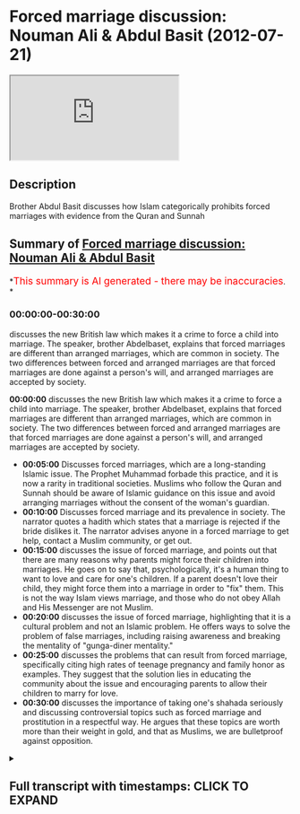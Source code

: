# Forced marriage discussion: Nouman Ali & Abdul Basit (2012-07-21)

<iframe loading='lazy' allow='autoplay' src='https://www.youtube.com/embed/Zkokr9AlUYs'></iframe>

## Description

Brother Abdul Basit discusses how Islam categorically prohibits forced marriages with evidence from the Quran and Sunnah

## Summary of [Forced marriage discussion: Nouman Ali & Abdul Basit](https://www.youtube.com/watch?v=Zkokr9AlUYs)

\*<span style="color:red; font-size:125%">This summary is AI generated - there may be inaccuracies</span>. \*

### <a onclick="modifyYTiframeseektime('0')">00:00:00-00:30:00</a>

discusses the new British law which makes it a crime to force a child into marriage. The speaker, brother Abdelbaset, explains that forced marriages are different than arranged marriages, which are common in society. The two differences between forced and arranged marriages are that forced marriages are done against a person's will, and arranged marriages are accepted by society.

**<a onclick="modifyYTiframeseektime('0')">00:00:00</a>** discusses the new British law which makes it a crime to force a child into marriage. The speaker, brother Abdelbaset, explains that forced marriages are different than arranged marriages, which are common in society. The two differences between forced and arranged marriages are that forced marriages are done against a person's will, and arranged marriages are accepted by society.

*   **<a onclick="modifyYTiframeseektime('300')">00:05:00</a>** Discusses forced marriages, which are a long-standing Islamic issue. The Prophet Muhammad forbade this practice, and it is now a rarity in traditional societies. Muslims who follow the Quran and Sunnah should be aware of Islamic guidance on this issue and avoid arranging marriages without the consent of the woman's guardian.
*   **<a onclick="modifyYTiframeseektime('600')">00:10:00</a>** Discusses forced marriage and its prevalence in society. The narrator quotes a hadith which states that a marriage is rejected if the bride dislikes it. The narrator advises anyone in a forced marriage to get help, contact a Muslim community, or get out.
*   **<a onclick="modifyYTiframeseektime('900')">00:15:00</a>** discusses the issue of forced marriage, and points out that there are many reasons why parents might force their children into marriages. He goes on to say that, psychologically, it's a human thing to want to love and care for one's children. If a parent doesn't love their child, they might force them into a marriage in order to "fix" them. This is not the way Islam views marriage, and those who do not obey Allah and His Messenger are not Muslim.
*   **<a onclick="modifyYTiframeseektime('1200')">00:20:00</a>** discusses the issue of forced marriage, highlighting that it is a cultural problem and not an Islamic problem. He offers ways to solve the problem of false marriages, including raising awareness and breaking the mentality of "gunga-diner mentality."
*   **<a onclick="modifyYTiframeseektime('1500')">00:25:00</a>** discusses the problems that can result from forced marriage, specifically citing high rates of teenage pregnancy and family honor as examples. They suggest that the solution lies in educating the community about the issue and encouraging parents to allow their children to marry for love.
*   **<a onclick="modifyYTiframeseektime('1800')">00:30:00</a>** discusses the importance of taking one's shahada seriously and discussing controversial topics such as forced marriage and prostitution in a respectful way. He argues that these topics are worth more than their weight in gold, and that as Muslims, we are bulletproof against opposition.

<details><summary><h2>Full transcript with timestamps: CLICK TO EXPAND</h2></summary>

<a onclick="modifyYTiframeseektime('0')">0:00:00</a> parents who force their children into\ <a onclick="modifyYTiframeseektime('1')">0:00:01</a> marriage will face jail time under new\ <a onclick="modifyYTiframeseektime('3')">0:00:03</a> British law it is necessary to make this\ <a onclick="modifyYTiframeseektime('5')">0:00:05</a> a crime because it's an absolutely out\ <a onclick="modifyYTiframeseektime('8')">0:00:08</a> for too long in this country we've sort\ <a onclick="modifyYTiframeseektime('9')">0:00:09</a> of thought well it's a cultural practice\ <a onclick="modifyYTiframeseektime('12')">0:00:12</a> and we just have to run with it we don't\ <a onclick="modifyYTiframeseektime('15')">0:00:15</a> all the valarium initiate one regime\ <a onclick="modifyYTiframeseektime('18')">0:00:18</a> bismillah ar-rahman ar-rahim at hamdu\ <a onclick="modifyYTiframeseektime('21')">0:00:21</a> lillahi rabbil alameen jazakallah khair\ <a onclick="modifyYTiframeseektime('24')">0:00:24</a> for joining us on our youtube channel\ <a onclick="modifyYTiframeseektime('26')">0:00:26</a> the islamic resource today we're going\ <a onclick="modifyYTiframeseektime('30')">0:00:30</a> to try to discuss the issue of forced\ <a onclick="modifyYTiframeseektime('33')">0:00:33</a> marriages recently in june 2012 a new\ <a onclick="modifyYTiframeseektime('37')">0:00:37</a> law was passed in the UK which stopped\ <a onclick="modifyYTiframeseektime('40')">0:00:40</a> forced marriages taken place the UK and\ <a onclick="modifyYTiframeseektime('42')">0:00:42</a> if anyone's found doing this to their\ <a onclick="modifyYTiframeseektime('44')">0:00:44</a> children they could face the possibility\ <a onclick="modifyYTiframeseektime('46')">0:00:46</a> of imprisonment when this issue was law\ <a onclick="modifyYTiframeseektime('50')">0:00:50</a> when this law was passed many people try\ <a onclick="modifyYTiframeseektime('52')">0:00:52</a> to make the link between forced\ <a onclick="modifyYTiframeseektime('54')">0:00:54</a> marriages and Islam what we're going to\ <a onclick="modifyYTiframeseektime('57')">0:00:57</a> try to do today to break down the\ <a onclick="modifyYTiframeseektime('59')">0:00:59</a> argument or break down the understanding\ <a onclick="modifyYTiframeseektime('60')">0:01:00</a> of forced marriages and give the Islamic\ <a onclick="modifyYTiframeseektime('63')">0:01:03</a> opinion or the Islamic ruling on what\ <a onclick="modifyYTiframeseektime('66')">0:01:06</a> forced marriages are and are they a part\ <a onclick="modifyYTiframeseektime('68')">0:01:08</a> of Islam Charlotte today we are we're\ <a onclick="modifyYTiframeseektime('72')">0:01:12</a> honored to be joined by brother\ <a onclick="modifyYTiframeseektime('73')">0:01:13</a> abdelbaset abdelbaset Masha Allah has\ <a onclick="modifyYTiframeseektime('76')">0:01:16</a> been a dear friend of mine for many\ <a onclick="modifyYTiframeseektime('78')">0:01:18</a> years and he is travel the world giving\ <a onclick="modifyYTiframeseektime('80')">0:01:20</a> dower doing lectures and learning his\ <a onclick="modifyYTiframeseektime('83')">0:01:23</a> Deen he's been involved in the doubt for\ <a onclick="modifyYTiframeseektime('85')">0:01:25</a> the last 10 15 years Masha Allah and has\ <a onclick="modifyYTiframeseektime('88')">0:01:28</a> a lot to offer in terms of evidence is\ <a onclick="modifyYTiframeseektime('90')">0:01:30</a> proved an understanding of the Dean so I\ <a onclick="modifyYTiframeseektime('93')">0:01:33</a> hummed alert today we will try to break\ <a onclick="modifyYTiframeseektime('95')">0:01:35</a> down these arguments so where do we\ <a onclick="modifyYTiframeseektime('99')">0:01:39</a> start to get an understanding of this\ <a onclick="modifyYTiframeseektime('101')">0:01:41</a> issue of forced marriages work first we\ <a onclick="modifyYTiframeseektime('103')">0:01:43</a> need to do is we need to look at what is\ <a onclick="modifyYTiframeseektime('106')">0:01:46</a> a forced marriage and what is the\ <a onclick="modifyYTiframeseektime('109')">0:01:49</a> difference between rosemary and arranged\ <a onclick="modifyYTiframeseektime('111')">0:01:51</a> marriages arranged marriage is quite\ <a onclick="modifyYTiframeseektime('114')">0:01:54</a> common in the community and amongst\ <a onclick="modifyYTiframeseektime('116')">0:01:56</a> people in general and is quite accepted\ <a onclick="modifyYTiframeseektime('118')">0:01:58</a> amongst people so what are the two\ <a onclick="modifyYTiframeseektime('120')">0:02:00</a> differences so inshallah without me\ <a onclick="modifyYTiframeseektime('124')">0:02:04</a> going on too long I will hand over to\ <a onclick="modifyYTiframeseektime('125')">0:02:05</a> brother abdelbaset who will try to give\ <a onclick="modifyYTiframeseektime('128')">0:02:08</a> you an explanation or visi of these two\ <a onclick="modifyYTiframeseektime('130')">0:02:10</a> terms hamdu lillahi rabbil aalameen\ <a onclick="modifyYTiframeseektime('133')">0:02:13</a> hamden cathedral by eben mubarak fe your\ <a onclick="modifyYTiframeseektime('137')">0:02:17</a> umbilical hemmed at the dock yo Robbie\ <a onclick="modifyYTiframeseektime('140')">0:02:20</a> locker hand in the real doc yo bellaca\ <a onclick="modifyYTiframeseektime('144')">0:02:24</a> hamed bad or a donkey or a Billiken\ <a onclick="modifyYTiframeseektime('147')">0:02:27</a> Hamed evident oh brother you're obese\ <a onclick="modifyYTiframeseektime('149')">0:02:29</a> Oliva seldom under nabina muhammad ali\ <a onclick="modifyYTiframeseektime('152')">0:02:32</a> mohammad wallah as well gee Muhammad\ <a onclick="modifyYTiframeseektime('154')">0:02:34</a> Wyler the riata Mohammad wireless happy\ <a onclick="modifyYTiframeseektime('157')">0:02:37</a> Mohammed were bad idea brother naman\ <a onclick="modifyYTiframeseektime('162')">0:02:42</a> asked a very important question which I\ <a onclick="modifyYTiframeseektime('164')">0:02:44</a> think will address many of the viewers\ <a onclick="modifyYTiframeseektime('166')">0:02:46</a> of this video directly will address\ <a onclick="modifyYTiframeseektime('169')">0:02:49</a> pretty much all of the Muslims or anyone\ <a onclick="modifyYTiframeseektime('172')">0:02:52</a> really with a man Asian African or\ <a onclick="modifyYTiframeseektime('176')">0:02:56</a> oriental background to some extent and I\ <a onclick="modifyYTiframeseektime('179')">0:02:59</a> think would interest many European\ <a onclick="modifyYTiframeseektime('183')">0:03:03</a> non-muslim listeners or viewers the\ <a onclick="modifyYTiframeseektime('186')">0:03:06</a> question is what is the difference if\ <a onclick="modifyYTiframeseektime('192')">0:03:12</a> there is one between forced and arranged\ <a onclick="modifyYTiframeseektime('197')">0:03:17</a> marriage I'd like to begin answering\ <a onclick="modifyYTiframeseektime('201')">0:03:21</a> that question by saying I'm going to be\ <a onclick="modifyYTiframeseektime('204')">0:03:24</a> looking at this specifically from an\ <a onclick="modifyYTiframeseektime('205')">0:03:25</a> Islamic or a shower area perspective\ <a onclick="modifyYTiframeseektime('207')">0:03:27</a> because I mean it's a word that's almost\ <a onclick="modifyYTiframeseektime('209')">0:03:29</a> it's being actively demonized by the\ <a onclick="modifyYTiframeseektime('212')">0:03:32</a> media Oh certainly governmental backed\ <a onclick="modifyYTiframeseektime('217')">0:03:37</a> media in the world the reason being that\ <a onclick="modifyYTiframeseektime('219')">0:03:39</a> people there's a form of intellectual\ <a onclick="modifyYTiframeseektime('221')">0:03:41</a> terrorism going on that people are\ <a onclick="modifyYTiframeseektime('223')">0:03:43</a> attempting to paint Islam or the Sharia\ <a onclick="modifyYTiframeseektime('226')">0:03:46</a> real Islam orthodox islam in an ugly\ <a onclick="modifyYTiframeseektime('229')">0:03:49</a> fashion so that people are distracted\ <a onclick="modifyYTiframeseektime('230')">0:03:50</a> from it because it serves the same\ <a onclick="modifyYTiframeseektime('232')">0:03:52</a> function now that communism did in for\ <a onclick="modifyYTiframeseektime('237')">0:03:57</a> the majority of 20 century it produced\ <a onclick="modifyYTiframeseektime('238')">0:03:58</a> it provides the only ideological\ <a onclick="modifyYTiframeseektime('240')">0:04:00</a> alternative to capitalism as a way of\ <a onclick="modifyYTiframeseektime('242')">0:04:02</a> life and that's what's going on Islam is\ <a onclick="modifyYTiframeseektime('244')">0:04:04</a> not a backward religion Islam and there\ <a onclick="modifyYTiframeseektime('247')">0:04:07</a> has no intentions of bringing us back to\ <a onclick="modifyYTiframeseektime('248')">0:04:08</a> the seventh century Islam did not begin\ <a onclick="modifyYTiframeseektime('250')">0:04:10</a> with our Prophet Muhammad may the peace\ <a onclick="modifyYTiframeseektime('252')">0:04:12</a> and blessings of Allah be upon him Islam\ <a onclick="modifyYTiframeseektime('254')">0:04:14</a> began with the creation of the pen which\ <a onclick="modifyYTiframeseektime('256')">0:04:16</a> occurred before the universe was created\ <a onclick="modifyYTiframeseektime('259')">0:04:19</a> Islam is the religion of nature nature\ <a onclick="modifyYTiframeseektime('262')">0:04:22</a> is Islam in Islam is nature I'd like to\ <a onclick="modifyYTiframeseektime('265')">0:04:25</a> make that first point and\ <a onclick="modifyYTiframeseektime('267')">0:04:27</a> that perspective gone to answer the\ <a onclick="modifyYTiframeseektime('268')">0:04:28</a> question the concept of forced marriages\ <a onclick="modifyYTiframeseektime('271')">0:04:31</a> have has actually been addressed new one\ <a onclick="modifyYTiframeseektime('273')">0:04:33</a> could say implicitly in the Quran but\ <a onclick="modifyYTiframeseektime('275')">0:04:35</a> explicitly by the Prophet Mohammed in\ <a onclick="modifyYTiframeseektime('277')">0:04:37</a> the two most authentic books of in Sunni\ <a onclick="modifyYTiframeseektime('281')">0:04:41</a> tradition Imam both imam bukhari and\ <a onclick="modifyYTiframeseektime('284')">0:04:44</a> muslim narrate a collection of a hadith\ <a onclick="modifyYTiframeseektime('287')">0:04:47</a> on the subject which i believe we're\ <a onclick="modifyYTiframeseektime('288')">0:04:48</a> going to go into more detail later on\ <a onclick="modifyYTiframeseektime('290')">0:04:50</a> but just as a summary of the topic the\ <a onclick="modifyYTiframeseektime('292')">0:04:52</a> hadith in muslim mentions that there was\ <a onclick="modifyYTiframeseektime('295')">0:04:55</a> a woman from the ants are the\ <a onclick="modifyYTiframeseektime('296')">0:04:56</a> inhabitants of the medina of Medina who\ <a onclick="modifyYTiframeseektime('299')">0:04:59</a> was forced and the word uses jabber\ <a onclick="modifyYTiframeseektime('302')">0:05:02</a> right so the the Arabic word for forced\ <a onclick="modifyYTiframeseektime('304')">0:05:04</a> marriages snicker Jay berry it's so\ <a onclick="modifyYTiframeseektime('307')">0:05:07</a> there is a term and the time was\ <a onclick="modifyYTiframeseektime('308')">0:05:08</a> discussed by the Muslim jurists the\ <a onclick="modifyYTiframeseektime('310')">0:05:10</a> Muslim scholars of Islam thousands of\ <a onclick="modifyYTiframeseektime('312')">0:05:12</a> years ago I mean over a thousand years\ <a onclick="modifyYTiframeseektime('314')">0:05:14</a> ago the issue has been dealt with it's\ <a onclick="modifyYTiframeseektime('315')">0:05:15</a> not a new issue that we need to suddenly\ <a onclick="modifyYTiframeseektime('317')">0:05:17</a> into an HD had or were County ruling on\ <a onclick="modifyYTiframeseektime('319')">0:05:19</a> Islam has spoken on this issue Allah and\ <a onclick="modifyYTiframeseektime('321')">0:05:21</a> His Messenger in particular have spoken\ <a onclick="modifyYTiframeseektime('322')">0:05:22</a> clearly on this issue so the issue in\ <a onclick="modifyYTiframeseektime('326')">0:05:26</a> the hadith was such that this man from\ <a onclick="modifyYTiframeseektime('328')">0:05:28</a> the unsel may allah be pleased with him\ <a onclick="modifyYTiframeseektime('330')">0:05:30</a> forced his matter well married his\ <a onclick="modifyYTiframeseektime('332')">0:05:32</a> daughter who was a virgin to a man and\ <a onclick="modifyYTiframeseektime('336')">0:05:36</a> she disliked this man she was not happy\ <a onclick="modifyYTiframeseektime('340')">0:05:40</a> with the situation so she went to\ <a onclick="modifyYTiframeseektime('342')">0:05:42</a> complain to our beloved prophet\ <a onclick="modifyYTiframeseektime('343')">0:05:43</a> sallallahu alayhi wasallam and he when\ <a onclick="modifyYTiframeseektime('345')">0:05:45</a> he heard of this he nullified the\ <a onclick="modifyYTiframeseektime('347')">0:05:47</a> marriage contract he said this is not a\ <a onclick="modifyYTiframeseektime('348')">0:05:48</a> marriage so that is in a nutshell the\ <a onclick="modifyYTiframeseektime('352')">0:05:52</a> definition of a forced marriage I mean\ <a onclick="modifyYTiframeseektime('354')">0:05:54</a> the definition nikka contract if one\ <a onclick="modifyYTiframeseektime('356')">0:05:56</a> studies the Sharia one of the Sharia\ <a onclick="modifyYTiframeseektime('357')">0:05:57</a> definitions legal definitions of a\ <a onclick="modifyYTiframeseektime('359')">0:05:59</a> marriage firstly I mean we have we\ <a onclick="modifyYTiframeseektime('361')">0:06:01</a> haven't even defined what I'm a marriage\ <a onclick="modifyYTiframeseektime('362')">0:06:02</a> is defined as a contract which makes the\ <a onclick="modifyYTiframeseektime('364')">0:06:04</a> two private parts of two people\ <a onclick="modifyYTiframeseektime('366')">0:06:06</a> permissible for each other because\ <a onclick="modifyYTiframeseektime('367')">0:06:07</a> generally that is not the rule but\ <a onclick="modifyYTiframeseektime('369')">0:06:09</a> obviously marriage changes that in Islam\ <a onclick="modifyYTiframeseektime('371')">0:06:11</a> so the question is a forced marriage is\ <a onclick="modifyYTiframeseektime('373')">0:06:13</a> where you force one of the parties be it\ <a onclick="modifyYTiframeseektime('375')">0:06:15</a> female by I've heard now it's happening\ <a onclick="modifyYTiframeseektime('377')">0:06:17</a> even two men that people go for a family\ <a onclick="modifyYTiframeseektime('379')">0:06:19</a> holiday to see the family in Pakistan\ <a onclick="modifyYTiframeseektime('381')">0:06:21</a> Bangladesh Arabia wherever and they end\ <a onclick="modifyYTiframeseektime('383')">0:06:23</a> up being kind of forced into marrying\ <a onclick="modifyYTiframeseektime('386')">0:06:26</a> you knows someone they don't want to\ <a onclick="modifyYTiframeseektime('388')">0:06:28</a> marry so whether you're a male or a\ <a onclick="modifyYTiframeseektime('391')">0:06:31</a> female what we learn from this teaching\ <a onclick="modifyYTiframeseektime('393')">0:06:33</a> of the Prophet peace be upon him is it\ <a onclick="modifyYTiframeseektime('394')">0:06:34</a> is forbidden it is haram in islam to\ <a onclick="modifyYTiframeseektime('399')">0:06:39</a> force your children\ <a onclick="modifyYTiframeseektime('400')">0:06:40</a> Mary those whom they don't want to so\ <a onclick="modifyYTiframeseektime('404')">0:06:44</a> that needs to be clear for all the\ <a onclick="modifyYTiframeseektime('405')">0:06:45</a> Muslim parents that may be listening or\ <a onclick="modifyYTiframeseektime('408')">0:06:48</a> hair of this address you must know that\ <a onclick="modifyYTiframeseektime('411')">0:06:51</a> our prophet muhammed sallalahu sudden\ <a onclick="modifyYTiframeseektime('412')">0:06:52</a> forbid this practice clearly it happened\ <a onclick="modifyYTiframeseektime('414')">0:06:54</a> amongst the Sahaba and he stamped it out\ <a onclick="modifyYTiframeseektime('416')">0:06:56</a> so the fact that it's happening now 14\ <a onclick="modifyYTiframeseektime('419')">0:06:59</a> in the 15th century of the hitter of the\ <a onclick="modifyYTiframeseektime('420')">0:07:00</a> prophets awesome should make us ashamed\ <a onclick="modifyYTiframeseektime('422')">0:07:02</a> if we claim to be from the followers and\ <a onclick="modifyYTiframeseektime('424')">0:07:04</a> the lovers of the prophets of the lion\ <a onclick="modifyYTiframeseektime('425')">0:07:05</a> sunland we should not dare to go against\ <a onclick="modifyYTiframeseektime('428')">0:07:08</a> his orders and we should remember what I\ <a onclick="modifyYTiframeseektime('429')">0:07:09</a> prophets and lance and I'm said to us\ <a onclick="modifyYTiframeseektime('431')">0:07:11</a> when he said and I believe the hadith is\ <a onclick="modifyYTiframeseektime('432')">0:07:12</a> a Muslim we said all on my own man would\ <a onclick="modifyYTiframeseektime('434')">0:07:14</a> enter paradise in limine yet but except\ <a onclick="modifyYTiframeseektime('436')">0:07:16</a> the one who refuses so the companions\ <a onclick="modifyYTiframeseektime('438')">0:07:18</a> were perplexed by this strange turn of\ <a onclick="modifyYTiframeseektime('440')">0:07:20</a> phrase and they said on who would who\ <a onclick="modifyYTiframeseektime('441')">0:07:21</a> would refuse from the ohm ohm o\ <a onclick="modifyYTiframeseektime('443')">0:07:23</a> messenger of allah peace and blessings\ <a onclick="modifyYTiframeseektime('445')">0:07:25</a> be upon him he said whoever obeys me\ <a onclick="modifyYTiframeseektime('447')">0:07:27</a> shall enter paradise and whoever\ <a onclick="modifyYTiframeseektime('449')">0:07:29</a> dissipated disobeys me he is the one who\ <a onclick="modifyYTiframeseektime('450')">0:07:30</a> has refused to enter paradise so I don't\ <a onclick="modifyYTiframeseektime('453')">0:07:33</a> know of a Muslim on this earth in fact I\ <a onclick="modifyYTiframeseektime('455')">0:07:35</a> don't know of a human being on this\ <a onclick="modifyYTiframeseektime('456')">0:07:36</a> earth who wouldn't want to be in\ <a onclick="modifyYTiframeseektime('457')">0:07:37</a> paradise so the roadmap to paradise is\ <a onclick="modifyYTiframeseektime('460')">0:07:40</a> marked down and we cannot expect we\ <a onclick="modifyYTiframeseektime('462')">0:07:42</a> cannot expect the harvest of paradise if\ <a onclick="modifyYTiframeseektime('465')">0:07:45</a> we sow the seeds of hellfire in this\ <a onclick="modifyYTiframeseektime('467')">0:07:47</a> life and disobeying the message of allah\ <a onclick="modifyYTiframeseektime('469')">0:07:49</a> and doing Haram is is selling those\ <a onclick="modifyYTiframeseektime('471')">0:07:51</a> seeds as to the question of arrangement\ <a onclick="modifyYTiframeseektime('473')">0:07:53</a> arrangement is an is a natural\ <a onclick="modifyYTiframeseektime('475')">0:07:55</a> phenomenon which exists even to this day\ <a onclick="modifyYTiframeseektime('477')">0:07:57</a> amongst the up amongst the upper echelon\ <a onclick="modifyYTiframeseektime('479')">0:07:59</a> of society of the united kingdom\ <a onclick="modifyYTiframeseektime('482')">0:08:02</a> certainly amongst the english\ <a onclick="modifyYTiframeseektime('483')">0:08:03</a> aristocracy and upper classes it's quite\ <a onclick="modifyYTiframeseektime('486')">0:08:06</a> common for a family of all to do family\ <a onclick="modifyYTiframeseektime('487')">0:08:07</a> or a family of noble blood to introduce\ <a onclick="modifyYTiframeseektime('492')">0:08:12</a> their son or their daughter to a another\ <a onclick="modifyYTiframeseektime('495')">0:08:15</a> member of that class it's done the\ <a onclick="modifyYTiframeseektime('497')">0:08:17</a> rounds the royal families of Europe to\ <a onclick="modifyYTiframeseektime('498')">0:08:18</a> this day it's done in Africa it's done\ <a onclick="modifyYTiframeseektime('500')">0:08:20</a> in Asia in India and not just in the\ <a onclick="modifyYTiframeseektime('502')">0:08:22</a> subcontinent it's done in China it's\ <a onclick="modifyYTiframeseektime('504')">0:08:24</a> done in Japan it's done all over the\ <a onclick="modifyYTiframeseektime('506')">0:08:26</a> world the fact that arranged marriage is\ <a onclick="modifyYTiframeseektime('508')">0:08:28</a> a strange cultural concept or viewed as\ <a onclick="modifyYTiframeseektime('511')">0:08:31</a> such in the UK for me or America or any\ <a onclick="modifyYTiframeseektime('515')">0:08:35</a> other part of the world indeed if to me\ <a onclick="modifyYTiframeseektime('517')">0:08:37</a> is a symptom of the breakdown of society\ <a onclick="modifyYTiframeseektime('519')">0:08:39</a> because generally in traditional society\ <a onclick="modifyYTiframeseektime('521')">0:08:41</a> this goes beyond Islam in a healthy\ <a onclick="modifyYTiframeseektime('524')">0:08:44</a> functioning society children are\ <a onclick="modifyYTiframeseektime('526')">0:08:46</a> nurtured and advised by their parents\ <a onclick="modifyYTiframeseektime('529')">0:08:49</a> and for the fact that a child wouldn't\ <a onclick="modifyYTiframeseektime('532')">0:08:52</a> even consider discussing\ <a onclick="modifyYTiframeseektime('533')">0:08:53</a> issue with their parents is socially\ <a onclick="modifyYTiframeseektime('537')">0:08:57</a> abnormal in fact it's abnormal to have\ <a onclick="modifyYTiframeseektime('539')">0:08:59</a> no arrangement that doesn't mean islam\ <a onclick="modifyYTiframeseektime('541')">0:09:01</a> forbids look Islam Islam is not anti\ <a onclick="modifyYTiframeseektime('545')">0:09:05</a> love you you can't help who you fall in\ <a onclick="modifyYTiframeseektime('547')">0:09:07</a> love with but the question is Islam has\ <a onclick="modifyYTiframeseektime('550')">0:09:10</a> guidance and mercy in the legislation of\ <a onclick="modifyYTiframeseektime('553')">0:09:13</a> the Sharia for all situations so there\ <a onclick="modifyYTiframeseektime('556')">0:09:16</a> is an Islamic method which is\ <a onclick="modifyYTiframeseektime('557')">0:09:17</a> arrangement arrangement is fine that\ <a onclick="modifyYTiframeseektime('559')">0:09:19</a> there's nothing wrong with that in fact\ <a onclick="modifyYTiframeseektime('560')">0:09:20</a> it is according to some scholars a\ <a onclick="modifyYTiframeseektime('563')">0:09:23</a> conditional obligation fact for the\ <a onclick="modifyYTiframeseektime('565')">0:09:25</a> majority of schools in Sunni thought for\ <a onclick="modifyYTiframeseektime('567')">0:09:27</a> the woman to gain the permission or to\ <a onclick="modifyYTiframeseektime('569')">0:09:29</a> be guided by hawalli her got legal\ <a onclick="modifyYTiframeseektime('571')">0:09:31</a> guardian that is the father if he is\ <a onclick="modifyYTiframeseektime('572')">0:09:32</a> present or the elder brothers if they\ <a onclick="modifyYTiframeseektime('574')">0:09:34</a> are present if not that becomes the\ <a onclick="modifyYTiframeseektime('575')">0:09:35</a> state this will fondly or for Islamic\ <a onclick="modifyYTiframeseektime('577')">0:09:37</a> Authority I hope that is unless your\ <a onclick="modifyYTiframeseektime('579')">0:09:39</a> brother I think that yeah that's touched\ <a onclick="modifyYTiframeseektime('581')">0:09:41</a> upon Saint quite important that from\ <a onclick="modifyYTiframeseektime('583')">0:09:43</a> what you've said from the hadith the\ <a onclick="modifyYTiframeseektime('585')">0:09:45</a> hadith seem to be very clear that the\ <a onclick="modifyYTiframeseektime('587')">0:09:47</a> prophets are some of forbade this action\ <a onclick="modifyYTiframeseektime('589')">0:09:49</a> or forced marriage so my question really\ <a onclick="modifyYTiframeseektime('593')">0:09:53</a> is if as Muslims we are somebody or\ <a onclick="modifyYTiframeseektime('597')">0:09:57</a> should be people who follow the Quran\ <a onclick="modifyYTiframeseektime('599')">0:09:59</a> and follow the Sunnah then how is it so\ <a onclick="modifyYTiframeseektime('602')">0:10:02</a> predominant in society today that we see\ <a onclick="modifyYTiframeseektime('605')">0:10:05</a> people going against this and people you\ <a onclick="modifyYTiframeseektime('608')">0:10:08</a> know for signature did it happens this\ <a onclick="modifyYTiframeseektime('611')">0:10:11</a> face it this problem does happen in\ <a onclick="modifyYTiframeseektime('613')">0:10:13</a> society and it isn't a is not a problem\ <a onclick="modifyYTiframeseektime('616')">0:10:16</a> within the Muslim site it is there but\ <a onclick="modifyYTiframeseektime('619')">0:10:19</a> why is the question that needs to be\ <a onclick="modifyYTiframeseektime('621')">0:10:21</a> really raised and asked why are people\ <a onclick="modifyYTiframeseektime('624')">0:10:24</a> doing this if our prophet sal our solemn\ <a onclick="modifyYTiframeseektime('626')">0:10:26</a> said to look this is a forbidden act why\ <a onclick="modifyYTiframeseektime('630')">0:10:30</a> are people going against here his\ <a onclick="modifyYTiframeseektime('632')">0:10:32</a> teachings you know I said this is the\ <a onclick="modifyYTiframeseektime('634')">0:10:34</a> next part we were only in see is this a\ <a onclick="modifyYTiframeseektime('636')">0:10:36</a> cultural problem in our own mud that we\ <a onclick="modifyYTiframeseektime('638')">0:10:38</a> find is this a problem earn you know\ <a onclick="modifyYTiframeseektime('641')">0:10:41</a> through people not knowing what is the\ <a onclick="modifyYTiframeseektime('644')">0:10:44</a> problem why has it come about and truth\ <a onclick="modifyYTiframeseektime('647')">0:10:47</a> if it is a cultural what should our\ <a onclick="modifyYTiframeseektime('648')">0:10:48</a> response batavus how can we stand up\ <a onclick="modifyYTiframeseektime('651')">0:10:51</a> against this issue and show people\ <a onclick="modifyYTiframeseektime('653')">0:10:53</a> because the bigger problem is not just\ <a onclick="modifyYTiframeseektime('655')">0:10:55</a> intelius externally this is being used\ <a onclick="modifyYTiframeseektime('658')">0:10:58</a> as something to attack Islam and people\ <a onclick="modifyYTiframeseektime('661')">0:11:01</a> are using this aspect of Muslims having\ <a onclick="modifyYTiframeseektime('664')">0:11:04</a> forced marriages to attack the deen of\ <a onclick="modifyYTiframeseektime('665')">0:11:05</a> allah so\ <a onclick="modifyYTiframeseektime('667')">0:11:07</a> we move forward is how do we break this\ <a onclick="modifyYTiframeseektime('669')">0:11:09</a> down now into our society ya na dakla\ <a onclick="modifyYTiframeseektime('674')">0:11:14</a> Ferb that's an excellent question and in\ <a onclick="modifyYTiframeseektime('676')">0:11:16</a> fact it addresses probably one of the\ <a onclick="modifyYTiframeseektime('679')">0:11:19</a> deepest poisons that's present in the\ <a onclick="modifyYTiframeseektime('681')">0:11:21</a> Omaha masala liars and I'm today just\ <a onclick="modifyYTiframeseektime('684')">0:11:24</a> before I touch on that topic I want to\ <a onclick="modifyYTiframeseektime('686')">0:11:26</a> quote the hadith the barb in sahih\ <a onclick="modifyYTiframeseektime('689')">0:11:29</a> al-bukhari for those who are interested\ <a onclick="modifyYTiframeseektime('691')">0:11:31</a> is in Arabic either as our genetical\ <a onclick="modifyYTiframeseektime('696')">0:11:36</a> were here carry her fur nikka nikka\ <a onclick="modifyYTiframeseektime('699')">0:11:39</a> Hubble module una caja murdered an if\ <a onclick="modifyYTiframeseektime('702')">0:11:42</a> someone the literal the topic that imam\ <a onclick="modifyYTiframeseektime('706')">0:11:46</a> bukhari the title the imam bukhari puts\ <a onclick="modifyYTiframeseektime('708')">0:11:48</a> to this chapter is the section regarding\ <a onclick="modifyYTiframeseektime('711')">0:11:51</a> the wedding of a child while they are in\ <a onclick="modifyYTiframeseektime('716')">0:11:56</a> a state of disliking it means that this\ <a onclick="modifyYTiframeseektime('719')">0:11:59</a>  \_\_  this marriage is rejected and the\ <a onclick="modifyYTiframeseektime('722')">0:12:02</a> hadith is number 4845 inside jamias hey\ <a onclick="modifyYTiframeseektime('726')">0:12:06</a> avi mamun bhai or him a lot how death\ <a onclick="modifyYTiframeseektime('729')">0:12:09</a> knights marion on a hadith new malik and\ <a onclick="modifyYTiframeseektime('731')">0:12:11</a> abdulrahman bin Al Hassan mineral cause\ <a onclick="modifyYTiframeseektime('734')">0:12:14</a> him and I be he and Abdul Rahman or\ <a onclick="modifyYTiframeseektime('737')">0:12:17</a> majima abney you'd been jeriah and he's\ <a onclick="modifyYTiframeseektime('742')">0:12:22</a> an bent physical freedom I'm sorry yeah\ <a onclick="modifyYTiframeseektime('746')">0:12:26</a> and about her jawahar were here Thebe\ <a onclick="modifyYTiframeseektime('751')">0:12:31</a> kakera had garlic feta to Rasulullah\ <a onclick="modifyYTiframeseektime('754')">0:12:34</a> he's online salam for Donna kaha right\ <a onclick="modifyYTiframeseektime('757')">0:12:37</a> and it mentions that this hadith is\ <a onclick="modifyYTiframeseektime('759')">0:12:39</a> strength this hadith is sound The\ <a onclick="modifyYTiframeseektime('761')">0:12:41</a> Messenger of Allah snows did this it\ <a onclick="modifyYTiframeseektime('764')">0:12:44</a> mentions that the food chain is from it\ <a onclick="modifyYTiframeseektime('767')">0:12:47</a> smile he said he heard from amber rahman\ <a onclick="modifyYTiframeseektime('769')">0:12:49</a> with awesome who heard from his father\ <a onclick="modifyYTiframeseektime('771')">0:12:51</a> from abdul rahman and it was gathered up\ <a onclick="modifyYTiframeseektime('773')">0:12:53</a> also by his son who mentioned that a\ <a onclick="modifyYTiframeseektime('775')">0:12:55</a> woman came from the the Assad Ian\ <a onclick="modifyYTiframeseektime('779')">0:12:59</a> happens in Medina and her and mentioned\ <a onclick="modifyYTiframeseektime('781')">0:13:01</a> that her father had wed her and she\ <a onclick="modifyYTiframeseektime('785')">0:13:05</a> while she was a he but she was a virgin\ <a onclick="modifyYTiframeseektime('787')">0:13:07</a> she had not been married before and she\ <a onclick="modifyYTiframeseektime('789')">0:13:09</a> disliked this man she's not happy with\ <a onclick="modifyYTiframeseektime('790')">0:13:10</a> this marriage so when she came so she\ <a onclick="modifyYTiframeseektime('793')">0:13:13</a> came to the prophets now sell him when\ <a onclick="modifyYTiframeseektime('794')">0:13:14</a> he heard of this he said this  \_\_  is\ <a onclick="modifyYTiframeseektime('796')">0:13:16</a> not valid so simple straight the fact of\ <a onclick="modifyYTiframeseektime('799')">0:13:19</a> the matter is if you are forcing your\ <a onclick="modifyYTiframeseektime('801')">0:13:21</a> children\ <a onclick="modifyYTiframeseektime('801')">0:13:21</a> into a  \_\_  they can walk away from\ <a onclick="modifyYTiframeseektime('804')">0:13:24</a> that any time so for anyone who's in a\ <a onclick="modifyYTiframeseektime('805')">0:13:25</a> situation of force margin and feeling\ <a onclick="modifyYTiframeseektime('807')">0:13:27</a> that all but you know I'm married is\ <a onclick="modifyYTiframeseektime('810')">0:13:30</a> that you're not married is family you\ <a onclick="modifyYTiframeseektime('811')">0:13:31</a> can leave my advice to you is to go to\ <a onclick="modifyYTiframeseektime('814')">0:13:34</a> any if the if you live in a Muslim\ <a onclick="modifyYTiframeseektime('817')">0:13:37</a> community go to the Muslim community go\ <a onclick="modifyYTiframeseektime('819')">0:13:39</a> to the imam of the masjid go to any good\ <a onclick="modifyYTiframeseektime('821')">0:13:41</a> practicing brothers and sisters that you\ <a onclick="modifyYTiframeseektime('823')">0:13:43</a> know and ask them to help you if you\ <a onclick="modifyYTiframeseektime('826')">0:13:46</a> can't do that then I would suggest you\ <a onclick="modifyYTiframeseektime('828')">0:13:48</a> get some professional help if you don't\ <a onclick="modifyYTiframeseektime('831')">0:13:51</a> need to be in that situation there is a\ <a onclick="modifyYTiframeseektime('832')">0:13:52</a> way out and the biggest way out for\ <a onclick="modifyYTiframeseektime('834')">0:13:54</a> anyone who's in that situation is make\ <a onclick="modifyYTiframeseektime('835')">0:13:55</a> go out o Allah that he gives you a\ <a onclick="modifyYTiframeseektime('837')">0:13:57</a> suburb or a way out and protects you\ <a onclick="modifyYTiframeseektime('839')">0:13:59</a> because the biggest psychological\ <a onclick="modifyYTiframeseektime('840')">0:14:00</a> problem that people are placed in in\ <a onclick="modifyYTiframeseektime('842')">0:14:02</a> this situation is they worry about their\ <a onclick="modifyYTiframeseektime('843')">0:14:03</a> families you've got to realize if it if\ <a onclick="modifyYTiframeseektime('846')">0:14:06</a> you don't truly dislike it if it's like\ <a onclick="modifyYTiframeseektime('849')">0:14:09</a> I could marry someone better but this is\ <a onclick="modifyYTiframeseektime('850')">0:14:10</a> okay then that's a decision you have to\ <a onclick="modifyYTiframeseektime('852')">0:14:12</a> make you an adult right and that's your\ <a onclick="modifyYTiframeseektime('855')">0:14:15</a> decision as an adult but if you really\ <a onclick="modifyYTiframeseektime('856')">0:14:16</a> are in a torture situation the prophets\ <a onclick="modifyYTiframeseektime('860')">0:14:20</a> nasim told this summer that you should\ <a onclick="modifyYTiframeseektime('863')">0:14:23</a> not oppress others neither should you\ <a onclick="modifyYTiframeseektime('865')">0:14:25</a> allow yourself to be oppressed both our\ <a onclick="modifyYTiframeseektime('866')">0:14:26</a> sins so if you are in a press situation\ <a onclick="modifyYTiframeseektime('868')">0:14:28</a> it is upon you as a Muslim to establish\ <a onclick="modifyYTiframeseektime('871')">0:14:31</a> your own dignity and get out of that\ <a onclick="modifyYTiframeseektime('873')">0:14:33</a> situation that's my advice for anyone\ <a onclick="modifyYTiframeseektime('874')">0:14:34</a> who has or shall we hope Allah not but\ <a onclick="modifyYTiframeseektime('877')">0:14:37</a> is in that situation if someone's listen\ <a onclick="modifyYTiframeseektime('879')">0:14:39</a> to this and is in a state where they're\ <a onclick="modifyYTiframeseektime('880')">0:14:40</a> in a forced marriage yet there are ways\ <a onclick="modifyYTiframeseektime('881')">0:14:41</a> to get out you can contact us you can\ <a onclick="modifyYTiframeseektime('883')">0:14:43</a> convict get some help each other and may\ <a onclick="modifyYTiframeseektime('885')">0:14:45</a> allah help you from your difficulty as\ <a onclick="modifyYTiframeseektime('888')">0:14:48</a> to the regard of regarding the issue of\ <a onclick="modifyYTiframeseektime('890')">0:14:50</a> why are forced marriage is occurring I\ <a onclick="modifyYTiframeseektime('892')">0:14:52</a> mean I I thought about this and the\ <a onclick="modifyYTiframeseektime('894')">0:14:54</a> conclusion that I suppose when studying\ <a onclick="modifyYTiframeseektime('898')">0:14:58</a> from the Quran and the Sunnah and\ <a onclick="modifyYTiframeseektime('900')">0:15:00</a> speaking and learning from the people of\ <a onclick="modifyYTiframeseektime('903')">0:15:03</a> knowledge and the people of the Dean\ <a onclick="modifyYTiframeseektime('904')">0:15:04</a> Aldean the conclusion that I've come to\ <a onclick="modifyYTiframeseektime('907')">0:15:07</a> you and I'm sure that but the gnomon\ <a onclick="modifyYTiframeseektime('909')">0:15:09</a> will agree with me is because people\ <a onclick="modifyYTiframeseektime('910')">0:15:10</a> have I mean it's summed up this matter\ <a onclick="modifyYTiframeseektime('912')">0:15:12</a> to be honest when I was doing research\ <a onclick="modifyYTiframeseektime('914')">0:15:14</a> on how to answer this question I I\ <a onclick="modifyYTiframeseektime('916')">0:15:16</a> realized that there's not just one or\ <a onclick="modifyYTiframeseektime('918')">0:15:18</a> two or three or four eyes this whole\ <a onclick="modifyYTiframeseektime('919')">0:15:19</a> sections of the Quran on this books have\ <a onclick="modifyYTiframeseektime('922')">0:15:22</a> been written on the topic up to as to\ <a onclick="modifyYTiframeseektime('924')">0:15:24</a> why and the reason why is because it\ <a onclick="modifyYTiframeseektime('928')">0:15:28</a> summed up in certain hazard where our\ <a onclick="modifyYTiframeseektime('929')">0:15:29</a> loss of Hanover Tyana says total hatchet\ <a onclick="modifyYTiframeseektime('934')">0:15:34</a> but there are also\ <a onclick="modifyYTiframeseektime('935')">0:15:35</a> ashita no regime well at econo Calladine\ <a onclick="modifyYTiframeseektime('939')">0:15:39</a> anasso lava and sir home and foster home\ <a onclick="modifyYTiframeseektime('941')">0:15:41</a> hola oka home on fancy phone and do not\ <a onclick="modifyYTiframeseektime('944')">0:15:44</a> be amongst those people or like those\ <a onclick="modifyYTiframeseektime('946')">0:15:46</a> people who forgot Allah and Allah made\ <a onclick="modifyYTiframeseektime('948')">0:15:48</a> them forget them their own cells they\ <a onclick="modifyYTiframeseektime('950')">0:15:50</a> are the faster porn they are the open\ <a onclick="modifyYTiframeseektime('952')">0:15:52</a> new rebellious sinners now if we look at\ <a onclick="modifyYTiframeseektime('954')">0:15:54</a> the disease of the envelope the OMA if\ <a onclick="modifyYTiframeseektime('956')">0:15:56</a> we study our history look I mean o\ <a onclick="modifyYTiframeseektime('959')">0:15:59</a> Muhammad think about this you are the\ <a onclick="modifyYTiframeseektime('961')">0:16:01</a> most honored noble and successful\ <a onclick="modifyYTiframeseektime('963')">0:16:03</a> civilization in human history we Islam\ <a onclick="modifyYTiframeseektime('966')">0:16:06</a> did not begin 40 or 50 years ago Islam\ <a onclick="modifyYTiframeseektime('970')">0:16:10</a> did not even begin 1500 years ago Islam\ <a onclick="modifyYTiframeseektime('973')">0:16:13</a> Islam is submission to the creation is\ <a onclick="modifyYTiframeseektime('975')">0:16:15</a> the submission of the creation to their\ <a onclick="modifyYTiframeseektime('977')">0:16:17</a> Creator who is none other than Allah now\ <a onclick="modifyYTiframeseektime('979')">0:16:19</a> the Ummah of Muhammad is history is it's\ <a onclick="modifyYTiframeseektime('982')">0:16:22</a> 15 centuries long for the majority of\ <a onclick="modifyYTiframeseektime('984')">0:16:24</a> that history we were the most powerful\ <a onclick="modifyYTiframeseektime('985')">0:16:25</a> civilization on earth even when\ <a onclick="modifyYTiframeseektime('989')">0:16:29</a> historians look at our civilization they\ <a onclick="modifyYTiframeseektime('991')">0:16:31</a> call it a miracle they say nowhere else\ <a onclick="modifyYTiframeseektime('993')">0:16:33</a> in history has people gone from zero in\ <a onclick="modifyYTiframeseektime('996')">0:16:36</a> the Arabian Peninsula they had no\ <a onclick="modifyYTiframeseektime('997')">0:16:37</a> civilization there really I mean look\ <a onclick="modifyYTiframeseektime('998')">0:16:38</a> the errands before Islam I'm an hour\ <a onclick="modifyYTiframeseektime('1000')">0:16:40</a> back and said it's um I'm not being rude\ <a onclick="modifyYTiframeseektime('1001')">0:16:41</a> if anyone objects to this it's a fact we\ <a onclick="modifyYTiframeseektime('1004')">0:16:44</a> were known for as the people was a very\ <a onclick="modifyYTiframeseektime('1007')">0:16:47</a> eloquent language some cracking poetry\ <a onclick="modifyYTiframeseektime('1009')">0:16:49</a> and having a good scrap in the desert\ <a onclick="modifyYTiframeseektime('1012')">0:16:52</a> every now then we had no some\ <a onclick="modifyYTiframeseektime('1013')">0:16:53</a> civilizational contribution to humanity\ <a onclick="modifyYTiframeseektime('1015')">0:16:55</a> no scientists no real armies to so speak\ <a onclick="modifyYTiframeseektime('1019')">0:16:59</a> off you know we just used to like to\ <a onclick="modifyYTiframeseektime('1021')">0:17:01</a> fire my stop time we were generous\ <a onclick="modifyYTiframeseektime('1022')">0:17:02</a> that's pretty much what you can say\ <a onclick="modifyYTiframeseektime('1023')">0:17:03</a> about the Arabs within a generation of\ <a onclick="modifyYTiframeseektime('1025')">0:17:05</a> the profits than I sell em coming you\ <a onclick="modifyYTiframeseektime('1027')">0:17:07</a> have empires which stood for thousands\ <a onclick="modifyYTiframeseektime('1031')">0:17:11</a> of years the sassanid empire in Persia\ <a onclick="modifyYTiframeseektime('1033')">0:17:13</a> the Byzantium my falling in the time of\ <a onclick="modifyYTiframeseektime('1036')">0:17:16</a> the Sahaba so something happened there\ <a onclick="modifyYTiframeseektime('1038')">0:17:18</a> and as Muslims our belief is that the\ <a onclick="modifyYTiframeseektime('1040')">0:17:20</a> prophets on the live Sanlam was blessed\ <a onclick="modifyYTiframeseektime('1042')">0:17:22</a> we were blessed with the prophets nice\ <a onclick="modifyYTiframeseektime('1044')">0:17:24</a> emblem and he received the revelation of\ <a onclick="modifyYTiframeseektime('1046')">0:17:26</a> the Quran and the Sunnah and it was\ <a onclick="modifyYTiframeseektime('1047')">0:17:27</a> spread on the earth and it changed the\ <a onclick="modifyYTiframeseektime('1049')">0:17:29</a> world so getting to the topic the way we\ <a onclick="modifyYTiframeseektime('1053')">0:17:33</a> see Islam is not the way the Sahaba see\ <a onclick="modifyYTiframeseektime('1055')">0:17:35</a> Islam as a number I'm not saying that\ <a onclick="modifyYTiframeseektime('1057')">0:17:37</a> there's people in the OMA who don't see\ <a onclick="modifyYTiframeseektime('1058')">0:17:38</a> it like that from the LA there are many\ <a onclick="modifyYTiframeseektime('1060')">0:17:40</a> but the majority of the AMA does not\ <a onclick="modifyYTiframeseektime('1062')">0:17:42</a> refer to align his messenger for its\ <a onclick="modifyYTiframeseektime('1064')">0:17:44</a> daily judgments so when we think about\ <a onclick="modifyYTiframeseektime('1066')">0:17:46</a> them we want to get up in Mary's but\ <a onclick="modifyYTiframeseektime('1068')">0:17:48</a> it's the first thing we look\ <a onclick="modifyYTiframeseektime('1069')">0:17:49</a> the Quran is the first thing we look at\ <a onclick="modifyYTiframeseektime('1071')">0:17:51</a> the Sun nur is the first person we go to\ <a onclick="modifyYTiframeseektime('1073')">0:17:53</a> an island from the ornament of Islam\ <a onclick="modifyYTiframeseektime('1075')">0:17:55</a> when we want to get the new car than we\ <a onclick="modifyYTiframeseektime('1077')">0:17:57</a> do we just go to our mom with the local\ <a onclick="modifyYTiframeseektime('1078')">0:17:58</a> mustard or anyone who's going to try to\ <a onclick="modifyYTiframeseektime('1079')">0:17:59</a> ridiculous amount of money for providing\ <a onclick="modifyYTiframeseektime('1081')">0:18:01</a> a simple service or do we go to a\ <a onclick="modifyYTiframeseektime('1084')">0:18:04</a> scholar who understands the subject I\ <a onclick="modifyYTiframeseektime('1085')">0:18:05</a> mean our whole scale is wrong a laughs\ <a onclick="modifyYTiframeseektime('1087')">0:18:07</a> of Hanna what Allah says yeah you had\ <a onclick="modifyYTiframeseektime('1090')">0:18:10</a> latina a minus at the Allah at the other\ <a onclick="modifyYTiframeseektime('1092')">0:18:12</a> surah all in mm income for internas\ <a onclick="modifyYTiframeseektime('1094')">0:18:14</a> actively shape for a dual allahi water\ <a onclick="modifyYTiframeseektime('1096')">0:18:16</a> soon in kuntum top- Nabila hirayama\ <a onclick="modifyYTiframeseektime('1099')">0:18:19</a> laughing they're like oh hey Rula San\ <a onclick="modifyYTiframeseektime('1101')">0:18:21</a> attack wheeler a lot of Anatole\ <a onclick="modifyYTiframeseektime('1102')">0:18:22</a> addresses the believers every Muslim who\ <a onclick="modifyYTiframeseektime('1104')">0:18:24</a> listen to this subject listen up because\ <a onclick="modifyYTiframeseektime('1106')">0:18:26</a> Allah is addressing you o you who\ <a onclick="modifyYTiframeseektime('1107')">0:18:27</a> believe so if you believe in Islam if\ <a onclick="modifyYTiframeseektime('1110')">0:18:30</a> you believe in the Quran Allah is\ <a onclick="modifyYTiframeseektime('1111')">0:18:31</a> addressing you specifically obey Allah\ <a onclick="modifyYTiframeseektime('1114')">0:18:34</a> Allah well I till were soon and obey the\ <a onclick="modifyYTiframeseektime('1117')">0:18:37</a> messengers of Allah Almighty know what\ <a onclick="modifyYTiframeseektime('1119')">0:18:39</a> they're all in I'm remain calm and obey\ <a onclick="modifyYTiframeseektime('1121')">0:18:41</a> that people have authority amongst you\ <a onclick="modifyYTiframeseektime('1122')">0:18:42</a> and the defeat of this ayah from some of\ <a onclick="modifyYTiframeseektime('1125')">0:18:45</a> this Harbor and Allah knows best I\ <a onclick="modifyYTiframeseektime('1126')">0:18:46</a> believe his even I'm bass he said a ona\ <a onclick="modifyYTiframeseektime('1129')">0:18:49</a> ma I'm at one tomorrow the only number\ <a onclick="modifyYTiframeseektime('1133')">0:18:53</a> the people of authority or the other\ <a onclick="modifyYTiframeseektime('1135')">0:18:55</a> scholars and the political leaders of\ <a onclick="modifyYTiframeseektime('1136')">0:18:56</a> the Muslims and by that I do not mean\ <a onclick="modifyYTiframeseektime('1137')">0:18:57</a> the political leaders are in charge the\ <a onclick="modifyYTiframeseektime('1140')">0:19:00</a> crooks are in charge in the Muslim world\ <a onclick="modifyYTiframeseektime('1141')">0:19:01</a> they are not the political leaders of\ <a onclick="modifyYTiframeseektime('1142')">0:19:02</a> the Muslims the leaders of the Umara of\ <a onclick="modifyYTiframeseektime('1144')">0:19:04</a> Islam the people who implement the\ <a onclick="modifyYTiframeseektime('1146')">0:19:06</a> Sharia these are the people we are\ <a onclick="modifyYTiframeseektime('1147')">0:19:07</a> ordered to obey by Allah and then Allah\ <a onclick="modifyYTiframeseektime('1150')">0:19:10</a> says in  \_\_  my internets acting for\ <a onclick="modifyYTiframeseektime('1152')">0:19:12</a> sure and if you have any manner of\ <a onclick="modifyYTiframeseektime('1153')">0:19:13</a> difference you have anything that you\ <a onclick="modifyYTiframeseektime('1154')">0:19:14</a> differ on return it back to Allah and\ <a onclick="modifyYTiframeseektime('1156')">0:19:16</a> His Messenger now our last speak to us\ <a onclick="modifyYTiframeseektime('1158')">0:19:18</a> directly by the Quran and he speaks to\ <a onclick="modifyYTiframeseektime('1160')">0:19:20</a> us indirectly by the prophets in London\ <a onclick="modifyYTiframeseektime('1162')">0:19:22</a> because his Sunnah as the Quran says\ <a onclick="modifyYTiframeseektime('1163')">0:19:23</a> were my antique wine in hawa in Halawa\ <a onclick="modifyYTiframeseektime('1166')">0:19:26</a> you knew ha he does not speak from his\ <a onclick="modifyYTiframeseektime('1168')">0:19:28</a> desires it is only a revelation revealed\ <a onclick="modifyYTiframeseektime('1170')">0:19:30</a> so the sooner is a source of revelation\ <a onclick="modifyYTiframeseektime('1172')">0:19:32</a> in the Quran right from the Quran\ <a onclick="modifyYTiframeseektime('1173')">0:19:33</a> directly and anyone who rejects the\ <a onclick="modifyYTiframeseektime('1175')">0:19:35</a> sauna or they AHA d as a source of\ <a onclick="modifyYTiframeseektime('1178')">0:19:38</a> Revelation is not a Muslim it's as\ <a onclick="modifyYTiframeseektime('1180')">0:19:40</a> simple as that now getting to the topic\ <a onclick="modifyYTiframeseektime('1182')">0:19:42</a> so i asked you by Allah what any Muslim\ <a onclick="modifyYTiframeseektime('1186')">0:19:46</a> parent have this problem of forcing them\ <a onclick="modifyYTiframeseektime('1189')">0:19:49</a> let's have a look psychologically why\ <a onclick="modifyYTiframeseektime('1190')">0:19:50</a> did the parents for some they don't look\ <a onclick="modifyYTiframeseektime('1191')">0:19:51</a> I don't know of many Muslim parents of\ <a onclick="modifyYTiframeseektime('1194')">0:19:54</a> any Muslim parents actually for my\ <a onclick="modifyYTiframeseektime('1195')">0:19:55</a> person experienced who hate their\ <a onclick="modifyYTiframeseektime('1196')">0:19:56</a> children it's a human thing animals love\ <a onclick="modifyYTiframeseektime('1198')">0:19:58</a> their children right it's a human thing\ <a onclick="modifyYTiframeseektime('1200')">0:20:00</a> to it's a natural animal\ <a onclick="modifyYTiframeseektime('1202')">0:20:02</a> instinct to love your children so\ <a onclick="modifyYTiframeseektime('1204')">0:20:04</a> they're obviously trying to do what they\ <a onclick="modifyYTiframeseektime('1206')">0:20:06</a> think is best for their children but it\ <a onclick="modifyYTiframeseektime('1207')">0:20:07</a> is not the right thing for your children\ <a onclick="modifyYTiframeseektime('1210')">0:20:10</a> for some I mean think about it people\ <a onclick="modifyYTiframeseektime('1211')">0:20:11</a> why do you want to torture your children\ <a onclick="modifyYTiframeseektime('1213')">0:20:13</a> who would be happy with putting their\ <a onclick="modifyYTiframeseektime('1215')">0:20:15</a> children through pain no one it causes\ <a onclick="modifyYTiframeseektime('1217')">0:20:17</a> us pain when we see our children in pain\ <a onclick="modifyYTiframeseektime('1218')">0:20:18</a> right so why would you do it you would\ <a onclick="modifyYTiframeseektime('1220')">0:20:20</a> do it because your culture dictates that\ <a onclick="modifyYTiframeseektime('1223')">0:20:23</a> this is the right thing to do right its\ <a onclick="modifyYTiframeseektime('1225')">0:20:25</a> culture this is the issue now I can\ <a onclick="modifyYTiframeseektime('1227')">0:20:27</a> speak from my point of view I'm a dual\ <a onclick="modifyYTiframeseektime('1229')">0:20:29</a> citizen I'm a British citizen and I'm a\ <a onclick="modifyYTiframeseektime('1231')">0:20:31</a> Pakistani citizen I'm married to a\ <a onclick="modifyYTiframeseektime('1232')">0:20:32</a> Pakistani citizen rubrics and as well\ <a onclick="modifyYTiframeseektime('1234')">0:20:34</a> but the question is look the reason why\ <a onclick="modifyYTiframeseektime('1236')">0:20:36</a> its force and it wasn't a forced\ <a onclick="modifyYTiframeseektime('1237')">0:20:37</a> marriage al hamdulillah ok now the\ <a onclick="modifyYTiframeseektime('1241')">0:20:41</a> reason why they do it is they will be\ <a onclick="modifyYTiframeseektime('1242')">0:20:42</a> psychologically pressured by societal\ <a onclick="modifyYTiframeseektime('1245')">0:20:45</a> pressures which i think is a lot very\ <a onclick="modifyYTiframeseektime('1246')">0:20:46</a> difficult for europeans to understand\ <a onclick="modifyYTiframeseektime('1247')">0:20:47</a> the the weight of these pressures in\ <a onclick="modifyYTiframeseektime('1249')">0:20:49</a> Pakistani society I've been lived there\ <a onclick="modifyYTiframeseektime('1250')">0:20:50</a> i know i can fathom it I think you need\ <a onclick="modifyYTiframeseektime('1252')">0:20:52</a> a PhD to understand this stuff properly\ <a onclick="modifyYTiframeseektime('1254')">0:20:54</a> and even then it's a subject in its own\ <a onclick="modifyYTiframeseektime('1255')">0:20:55</a> right but they get if they feel\ <a onclick="modifyYTiframeseektime('1259')">0:20:59</a> pressured by the family and then there's\ <a onclick="modifyYTiframeseektime('1261')">0:21:01</a> this concert Provenza which is an\ <a onclick="modifyYTiframeseektime('1262')">0:21:02</a> Islamic concept but it's misconstrued\ <a onclick="modifyYTiframeseektime('1263')">0:21:03</a> that they will feel that they will be\ <a onclick="modifyYTiframeseektime('1265')">0:21:05</a> denigrated in society if they do not\ <a onclick="modifyYTiframeseektime('1266')">0:21:06</a> marry back to Pakistanis in Pakistan or\ <a onclick="modifyYTiframeseektime('1269')">0:21:09</a> amongst their family and such like this\ <a onclick="modifyYTiframeseektime('1270')">0:21:10</a> I mean if you study this the other thing\ <a onclick="modifyYTiframeseektime('1272')">0:21:12</a> for those people out there who are young\ <a onclick="modifyYTiframeseektime('1273')">0:21:13</a> people from the Asian subcontinent or\ <a onclick="modifyYTiframeseektime('1276')">0:21:16</a> following or the Indian subcontinent\ <a onclick="modifyYTiframeseektime('1278')">0:21:18</a> were following falling into this houston\ <a onclick="modifyYTiframeseektime('1280')">0:21:20</a> i think the marriage is amongst the\ <a onclick="modifyYTiframeseektime('1281')">0:21:21</a> Sahaba there were over 10,000 there were\ <a onclick="modifyYTiframeseektime('1283')">0:21:23</a> no less than six or eight between first\ <a onclick="modifyYTiframeseektime('1285')">0:21:25</a> cousins it was a socially abnormal thing\ <a onclick="modifyYTiframeseektime('1287')">0:21:27</a> amongst early muslims the other thing is\ <a onclick="modifyYTiframeseektime('1289')">0:21:29</a> if you go to Pakistan us your own\ <a onclick="modifyYTiframeseektime('1290')">0:21:30</a> cousins or ask your own family how many\ <a onclick="modifyYTiframeseektime('1292')">0:21:32</a> of them are married to their first\ <a onclick="modifyYTiframeseektime('1293')">0:21:33</a> cousins the rate of people marrying\ <a onclick="modifyYTiframeseektime('1295')">0:21:35</a> first cousins in Pakistan in particular\ <a onclick="modifyYTiframeseektime('1297')">0:21:37</a> in the 90s there wasn't it's less than\ <a onclick="modifyYTiframeseektime('1299')">0:21:39</a> eight percent it's socially abnormal\ <a onclick="modifyYTiframeseektime('1301')">0:21:41</a> most people do not marry their first\ <a onclick="modifyYTiframeseektime('1302')">0:21:42</a> cousins if you go to Pakistani\ <a onclick="modifyYTiframeseektime('1304')">0:21:44</a> immigrants within the United Kingdom the\ <a onclick="modifyYTiframeseektime('1307')">0:21:47</a> rate shoots up to over twenty five or\ <a onclick="modifyYTiframeseektime('1308')">0:21:48</a> thirty percent why is this\ <a onclick="modifyYTiframeseektime('1310')">0:21:50</a> psychologically what's happening is the\ <a onclick="modifyYTiframeseektime('1312')">0:21:52</a> parents feel bad that they've traveled\ <a onclick="modifyYTiframeseektime('1314')">0:21:54</a> the other to travel the world and are\ <a onclick="modifyYTiframeseektime('1315')">0:21:55</a> living their comfortable lives in\ <a onclick="modifyYTiframeseektime('1316')">0:21:56</a> England while this her family is in\ <a onclick="modifyYTiframeseektime('1318')">0:21:58</a> messed up all pakistan and they feel\ <a onclick="modifyYTiframeseektime('1320')">0:22:00</a> that if their children do not have some\ <a onclick="modifyYTiframeseektime('1322')">0:22:02</a> link back into the family the family\ <a onclick="modifyYTiframeseektime('1324')">0:22:04</a> will basically be separate from the\ <a onclick="modifyYTiframeseektime('1325')">0:22:05</a> family so it's a psychological guilt\ <a onclick="modifyYTiframeseektime('1328')">0:22:08</a> trip from the parents that are really\ <a onclick="modifyYTiframeseektime('1329')">0:22:09</a> inflict upon the children and that does\ <a onclick="modifyYTiframeseektime('1331')">0:22:11</a> not mean i am not advising Muslim\ <a onclick="modifyYTiframeseektime('1333')">0:22:13</a> children here and you know we're almost\ <a onclick="modifyYTiframeseektime('1335')">0:22:15</a> I'm sure Ramona\ <a onclick="modifyYTiframeseektime('1336')">0:22:16</a> parents to disobey their parents that is\ <a onclick="modifyYTiframeseektime('1338')">0:22:18</a> one of the greatest sins in Islam no\ <a onclick="modifyYTiframeseektime('1339')">0:22:19</a> listen to your parents but if they're\ <a onclick="modifyYTiframeseektime('1341')">0:22:21</a> forcing you to marry someone that you\ <a onclick="modifyYTiframeseektime('1343')">0:22:23</a> are not happy to marry you are not\ <a onclick="modifyYTiframeseektime('1345')">0:22:25</a> obliged at all Islam to follow this so\ <a onclick="modifyYTiframeseektime('1347')">0:22:27</a> top of that in quite some depth and\ <a onclick="modifyYTiframeseektime('1349')">0:22:29</a> you've covered quite a few important\ <a onclick="modifyYTiframeseektime('1351')">0:22:31</a> issues there so what we what I have\ <a onclick="modifyYTiframeseektime('1354')">0:22:34</a> taken reason I hope what the audience\ <a onclick="modifyYTiframeseektime('1355')">0:22:35</a> will take from this year's as well that\ <a onclick="modifyYTiframeseektime('1358')">0:22:38</a> this problem of this false marriage is\ <a onclick="modifyYTiframeseektime('1360')">0:22:40</a> not an Islamic problem it is a cultural\ <a onclick="modifyYTiframeseektime('1363')">0:22:43</a> problem is people have stopped referring\ <a onclick="modifyYTiframeseektime('1367')">0:22:47</a> to Allah and His Messenger for their\ <a onclick="modifyYTiframeseektime('1372')">0:22:52</a> rulings and their way of life and to\ <a onclick="modifyYTiframeseektime('1373')">0:22:53</a> live their life it's quite ironic\ <a onclick="modifyYTiframeseektime('1375')">0:22:55</a> because it is the same people that you\ <a onclick="modifyYTiframeseektime('1377')">0:22:57</a> will see that during certain times of\ <a onclick="modifyYTiframeseektime('1381')">0:23:01</a> years they will get very happy in doing\ <a onclick="modifyYTiframeseektime('1383')">0:23:03</a> certain things for as long that when the\ <a onclick="modifyYTiframeseektime('1385')">0:23:05</a> Prophet SAW son's birthday they will go\ <a onclick="modifyYTiframeseektime('1387')">0:23:07</a> all out they will go out I'm not saying\ <a onclick="modifyYTiframeseektime('1389')">0:23:09</a> it's wrong before he wants to know know\ <a onclick="modifyYTiframeseektime('1391')">0:23:11</a> there's this issue on awareness cussing\ <a onclick="modifyYTiframeseektime('1393')">0:23:13</a> that issue but i would say you will see\ <a onclick="modifyYTiframeseektime('1395')">0:23:15</a> to what extent they will go but when you\ <a onclick="modifyYTiframeseektime('1397')">0:23:17</a> put in front of these same people that\ <a onclick="modifyYTiframeseektime('1400')">0:23:20</a> they're happy for the prophets and\ <a onclick="modifyYTiframeseektime('1401')">0:23:21</a> solemn on this issue and on many other\ <a onclick="modifyYTiframeseektime('1404')">0:23:24</a> issues is contrary to the way they're\ <a onclick="modifyYTiframeseektime('1406')">0:23:26</a> acting they put up a rebuttal and\ <a onclick="modifyYTiframeseektime('1408')">0:23:28</a> they'll say all no no baby you're wrong\ <a onclick="modifyYTiframeseektime('1410')">0:23:30</a> no we're not wrong because we are not\ <a onclick="modifyYTiframeseektime('1413')">0:23:33</a> saying this column and Allah is saying\ <a onclick="modifyYTiframeseektime('1416')">0:23:36</a> this to you colonel so what we've really\ <a onclick="modifyYTiframeseektime('1419')">0:23:39</a> broken down in this little 10-15 minute\ <a onclick="modifyYTiframeseektime('1421')">0:23:41</a> discussion is that look first and\ <a onclick="modifyYTiframeseektime('1423')">0:23:43</a> foremost false marriage is not part of\ <a onclick="modifyYTiframeseektime('1425')">0:23:45</a> Islam and has nothing to Islam Islam\ <a onclick="modifyYTiframeseektime('1427')">0:23:47</a> forbids this action it's not completely\ <a onclick="modifyYTiframeseektime('1430')">0:23:50</a> forbids anyone forcing marriages on\ <a onclick="modifyYTiframeseektime('1433')">0:23:53</a> their children secondly we have figured\ <a onclick="modifyYTiframeseektime('1435')">0:23:55</a> out that this problem is a cultural\ <a onclick="modifyYTiframeseektime('1437')">0:23:57</a> issue where people have stopped\ <a onclick="modifyYTiframeseektime('1439')">0:23:59</a> referring to crime has on them so this\ <a onclick="modifyYTiframeseektime('1443')">0:24:03</a> is the underlying problem in young mud\ <a onclick="modifyYTiframeseektime('1444')">0:24:04</a> today and this one aspect is just one\ <a onclick="modifyYTiframeseektime('1447')">0:24:07</a> aspect discussing today but we will go\ <a onclick="modifyYTiframeseektime('1449')">0:24:09</a> on to discuss other issues as well which\ <a onclick="modifyYTiframeseektime('1451')">0:24:11</a> all lead back to the same point correct\ <a onclick="modifyYTiframeseektime('1453')">0:24:13</a> or not that where people have abandoned\ <a onclick="modifyYTiframeseektime('1455')">0:24:15</a> the following and the teachings of Islam\ <a onclick="modifyYTiframeseektime('1457')">0:24:17</a> and we will touch inshallah in many in\ <a onclick="modifyYTiframeseektime('1460')">0:24:20</a> future weeks on other issues further so\ <a onclick="modifyYTiframeseektime('1463')">0:24:23</a> really just in a nutshell we are in\ <a onclick="modifyYTiframeseektime('1465')">0:24:25</a> about 23 minutes how do you suggest we\ <a onclick="modifyYTiframeseektime('1468')">0:24:28</a> solve this problem or more important\ <a onclick="modifyYTiframeseektime('1470')">0:24:30</a> how do we break this mentality which is\ <a onclick="modifyYTiframeseektime('1473')">0:24:33</a> predominant amongst a you know Asian\ <a onclick="modifyYTiframeseektime('1476')">0:24:36</a> community you know this all Gunga Din\ <a onclick="modifyYTiframeseektime('1478')">0:24:38</a> mentality well I mean I mean it's it's a\ <a onclick="modifyYTiframeseektime('1483')">0:24:43</a> funny word that's why a lot of wear but\ <a onclick="modifyYTiframeseektime('1485')">0:24:45</a> it's true unfortunately it's true\ <a onclick="modifyYTiframeseektime('1486')">0:24:46</a> applies well today yeah much are they\ <a onclick="modifyYTiframeseektime('1489')">0:24:49</a> spoke well known you asked two points of\ <a onclick="modifyYTiframeseektime('1490')">0:24:50</a> how can we solve the problem and with\ <a onclick="modifyYTiframeseektime('1493')">0:24:53</a> specifics of this issue of the placing a\ <a onclick="modifyYTiframeseektime('1496')">0:24:56</a> culture which is an Islamic above the\ <a onclick="modifyYTiframeseektime('1499')">0:24:59</a> rules of Islam to answer that question I\ <a onclick="modifyYTiframeseektime('1502')">0:25:02</a> I would begin by saying two things to\ <a onclick="modifyYTiframeseektime('1505')">0:25:05</a> answer the first question how do we\ <a onclick="modifyYTiframeseektime('1506')">0:25:06</a> solve the problems that's actually a\ <a onclick="modifyYTiframeseektime('1508')">0:25:08</a> question that I am don't feel I'm\ <a onclick="modifyYTiframeseektime('1511')">0:25:11</a> capable of answering with him is that we\ <a onclick="modifyYTiframeseektime('1513')">0:25:13</a> have but i would say something that one\ <a onclick="modifyYTiframeseektime('1515')">0:25:15</a> of the greatest muslims that ever lived\ <a onclick="modifyYTiframeseektime('1516')">0:25:16</a> said mr malik rahim allah he was asked\ <a onclick="modifyYTiframeseektime('1519')">0:25:19</a> the same question that you actually\ <a onclick="modifyYTiframeseektime('1520')">0:25:20</a> asked how will this ummah be revived\ <a onclick="modifyYTiframeseektime('1523')">0:25:23</a> when it is fallen and he replied with\ <a onclick="modifyYTiframeseektime('1526')">0:25:26</a> golden words and may allah give him a\ <a onclick="modifyYTiframeseektime('1528')">0:25:28</a> great reward for these words he said\ <a onclick="modifyYTiframeseektime('1530')">0:25:30</a> that which revive the early part of this\ <a onclick="modifyYTiframeseektime('1531')">0:25:31</a> omer will revive the latter part of it\ <a onclick="modifyYTiframeseektime('1533')">0:25:33</a> and what revived or brought to life the\ <a onclick="modifyYTiframeseektime('1535')">0:25:35</a> early part of this amantha sahaba and\ <a onclick="modifyYTiframeseektime('1537')">0:25:37</a> this Aleph was nothing other than the\ <a onclick="modifyYTiframeseektime('1538')">0:25:38</a> Quran and the Sunnah and action upon it\ <a onclick="modifyYTiframeseektime('1540')">0:25:40</a> and sincerity one of the amounts of the\ <a onclick="modifyYTiframeseektime('1542')">0:25:42</a> salif was asked the hardest thing in his\ <a onclick="modifyYTiframeseektime('1544')">0:25:44</a> thumb and he replied if loss sincerity\ <a onclick="modifyYTiframeseektime('1546')">0:25:46</a> it's a simple concept that's difficult\ <a onclick="modifyYTiframeseektime('1548')">0:25:48</a> implement if we are sincere Muslims if\ <a onclick="modifyYTiframeseektime('1550')">0:25:50</a> we are Muslims like the Maharaja rumor\ <a onclick="modifyYTiframeseektime('1552')">0:25:52</a> Muslims like the people of Makkah who\ <a onclick="modifyYTiframeseektime('1555')">0:25:55</a> were blessed by being the early muslims\ <a onclick="modifyYTiframeseektime('1557')">0:25:57</a> around the prophets nurse Allah more\ <a onclick="modifyYTiframeseektime('1559')">0:25:59</a> Muslims if we are Muslims if we desire\ <a onclick="modifyYTiframeseektime('1561')">0:26:01</a> to be Muslims like the ants are run the\ <a onclick="modifyYTiframeseektime('1563')">0:26:03</a> allahu alem right if we are designed to\ <a onclick="modifyYTiframeseektime('1565')">0:26:05</a> be amongst those people who helped the\ <a onclick="modifyYTiframeseektime('1566')">0:26:06</a> messenger of our last nite salon when\ <a onclick="modifyYTiframeseektime('1568')">0:26:08</a> the prophet who the prophets now some\ <a onclick="modifyYTiframeseektime('1570')">0:26:10</a> said when he when the people in medina\ <a onclick="modifyYTiframeseektime('1572')">0:26:12</a> feared that the Prophet was set up back\ <a onclick="modifyYTiframeseektime('1573')">0:26:13</a> in his home Makka he said did you not\ <a onclick="modifyYTiframeseektime('1575')">0:26:15</a> shelter me right when all had abandoned\ <a onclick="modifyYTiframeseektime('1578')">0:26:18</a> me did you not give me support when no\ <a onclick="modifyYTiframeseektime('1580')">0:26:20</a> one else would I mean he bought them to\ <a onclick="modifyYTiframeseektime('1581')">0:26:21</a> tears with his statement and he said I\ <a onclick="modifyYTiframeseektime('1584')">0:26:24</a> will never abandon you think about that\ <a onclick="modifyYTiframeseektime('1586')">0:26:26</a> imagine being that beloved to the\ <a onclick="modifyYTiframeseektime('1588')">0:26:28</a> prophets in that salon right we can be\ <a onclick="modifyYTiframeseektime('1590')">0:26:30</a> like that the good news to the or- we\ <a onclick="modifyYTiframeseektime('1591')">0:26:31</a> can be like that it's simple follow\ <a onclick="modifyYTiframeseektime('1593')">0:26:33</a> Allah and His Messenger like the Sahaba\ <a onclick="modifyYTiframeseektime('1595')">0:26:35</a> follow the lioness messenger and you\ <a onclick="modifyYTiframeseektime('1596')">0:26:36</a> will be raised amongst the Alana's\ <a onclick="modifyYTiframeseektime('1598')">0:26:38</a> messenger in his companions you will be\ <a onclick="modifyYTiframeseektime('1600')">0:26:40</a> a rent maze amongst the Companions if\ <a onclick="modifyYTiframeseektime('1602')">0:26:42</a> you love the prophet saw some like veil\ <a onclick="modifyYTiframeseektime('1604')">0:26:44</a> him right so that's as simple as that so\ <a onclick="modifyYTiframeseektime('1607')">0:26:47</a> as to addressing the specific quote\ <a onclick="modifyYTiframeseektime('1608')">0:26:48</a> issue of culture I mean the term culture\ <a onclick="modifyYTiframeseektime('1612')">0:26:52</a> is vague I mean because obviously the\ <a onclick="modifyYTiframeseektime('1614')">0:26:54</a> offer in Arabic so cough it in order to\ <a onclick="modifyYTiframeseektime('1616')">0:26:56</a> write is this concept into term Islam\ <a onclick="modifyYTiframeseektime('1618')">0:26:58</a> has nothing no problem with cops like\ <a onclick="modifyYTiframeseektime('1620')">0:27:00</a> for example the brother may dress\ <a onclick="modifyYTiframeseektime('1622')">0:27:02</a> somewhere I'm a dressing on the way\ <a onclick="modifyYTiframeseektime('1623')">0:27:03</a> other Muslims and other parts of the\ <a onclick="modifyYTiframeseektime('1624')">0:27:04</a> world may dress in surah kameez or a\ <a onclick="modifyYTiframeseektime('1625')">0:27:05</a> phobe or you know various other dresses\ <a onclick="modifyYTiframeseektime('1628')">0:27:08</a> that isn't clothing and cultural life\ <a onclick="modifyYTiframeseektime('1631')">0:27:11</a> example moistures look different in so\ <a onclick="modifyYTiframeseektime('1632')">0:27:12</a> you go to masjid in that car in senegal\ <a onclick="modifyYTiframeseektime('1634')">0:27:14</a> it looks so different to my students and\ <a onclick="modifyYTiframeseektime('1636')">0:27:16</a> it looks different to muster than UK\ <a onclick="modifyYTiframeseektime('1637')">0:27:17</a> looks different to muscles in the world\ <a onclick="modifyYTiframeseektime('1639')">0:27:19</a> these cultural expressions are languages\ <a onclick="modifyYTiframeseektime('1641')">0:27:21</a> our colors are cultural expressions the\ <a onclick="modifyYTiframeseektime('1643')">0:27:23</a> food we lie to eat our last panelled in\ <a onclick="modifyYTiframeseektime('1645')">0:27:25</a> fact in some sources of law in sumner\ <a onclick="modifyYTiframeseektime('1647')">0:27:27</a> it's a source of sharia I'd like you\ <a onclick="modifyYTiframeseektime('1649')">0:27:29</a> take guidance on of the hallow fees and\ <a onclick="modifyYTiframeseektime('1652')">0:27:32</a> the Mallik East use it as a source of\ <a onclick="modifyYTiframeseektime('1653')">0:27:33</a> guidance in law right so it's it's an\ <a onclick="modifyYTiframeseektime('1656')">0:27:36</a> assault from a solid fact that some of\ <a onclick="modifyYTiframeseektime('1657')">0:27:37</a> Allison are use however so Islam has no\ <a onclick="modifyYTiframeseektime('1660')">0:27:40</a> problem with that however what you're\ <a onclick="modifyYTiframeseektime('1662')">0:27:42</a> using I would Islamically I'm looking\ <a onclick="modifyYTiframeseektime('1664')">0:27:44</a> for the term in in fip to describe what\ <a onclick="modifyYTiframeseektime('1669')">0:27:49</a> you are describing as culture is\ <a onclick="modifyYTiframeseektime('1671')">0:27:51</a> actually jellia no because for example\ <a onclick="modifyYTiframeseektime('1674')">0:27:54</a> there are negative aspects of culture in\ <a onclick="modifyYTiframeseektime('1676')">0:27:56</a> the UK for example we have had\ <a onclick="modifyYTiframeseektime('1677')">0:27:57</a> historically and it's not something that\ <a onclick="modifyYTiframeseektime('1678')">0:27:58</a> anyone should be proud about we have\ <a onclick="modifyYTiframeseektime('1680')">0:28:00</a> higher at the highest rate of teenage\ <a onclick="modifyYTiframeseektime('1681')">0:28:01</a> pregnancy in Europe and have had so for\ <a onclick="modifyYTiframeseektime('1683')">0:28:03</a> the last 20 years which means that girls\ <a onclick="modifyYTiframeseektime('1686')">0:28:06</a> and boys are doing things that they're\ <a onclick="modifyYTiframeseektime('1687')">0:28:07</a> not allowed to do in Islam and Muslim\ <a onclick="modifyYTiframeseektime('1689')">0:28:09</a> girls are getting involved in this\ <a onclick="modifyYTiframeseektime('1690')">0:28:10</a> unfortunately as well right and then\ <a onclick="modifyYTiframeseektime('1691')">0:28:11</a> there you know the natural result is\ <a onclick="modifyYTiframeseektime('1693')">0:28:13</a> happening and then lives erect right\ <a onclick="modifyYTiframeseektime('1695')">0:28:15</a> family's honors are destroyed a woman\ <a onclick="modifyYTiframeseektime('1696')">0:28:16</a> poor woman is very burdened with a\ <a onclick="modifyYTiframeseektime('1699')">0:28:19</a> difficult burden a great responsibility\ <a onclick="modifyYTiframeseektime('1701')">0:28:21</a> of the child and the guy's not around\ <a onclick="modifyYTiframeseektime('1703')">0:28:23</a> right so these problems are happening\ <a onclick="modifyYTiframeseektime('1704')">0:28:24</a> and these problems will happen why\ <a onclick="modifyYTiframeseektime('1705')">0:28:25</a> because marriage is an institution is\ <a onclick="modifyYTiframeseektime('1707')">0:28:27</a> broken down in this country right the\ <a onclick="modifyYTiframeseektime('1708')">0:28:28</a> majority of marriages in the United\ <a onclick="modifyYTiframeseektime('1710')">0:28:30</a> Kingdom and in failure are you divorced\ <a onclick="modifyYTiframeseektime('1712')">0:28:32</a> now Islam doesn't forbid divorce but it\ <a onclick="modifyYTiframeseektime('1714')">0:28:34</a> doesn't look kindly upon it divorce is\ <a onclick="modifyYTiframeseektime('1715')">0:28:35</a> not is the last option in marriage not\ <a onclick="modifyYTiframeseektime('1717')">0:28:37</a> the first option so in specifics I can\ <a onclick="modifyYTiframeseektime('1720')">0:28:40</a> speak in terms of reference for the\ <a onclick="modifyYTiframeseektime('1723')">0:28:43</a> immigrant community here in the United\ <a onclick="modifyYTiframeseektime('1724')">0:28:44</a> Kingdom now has second-generation\ <a onclick="modifyYTiframeseektime('1727')">0:28:47</a> immigrants the problem that we have is\ <a onclick="modifyYTiframeseektime('1731')">0:28:51</a> where betwixt in between let me what let\ <a onclick="modifyYTiframeseektime('1734')">0:28:54</a> me explain what I mean by that on the\ <a onclick="modifyYTiframeseektime('1736')">0:28:56</a> one hand we have a deep cultural\ <a onclick="modifyYTiframeseektime('1738')">0:28:58</a> influence mostly from our parents and\ <a onclick="modifyYTiframeseektime('1739')">0:28:59</a> our families which is fundamentally\ <a onclick="modifyYTiframeseektime('1741')">0:29:01</a> pakistani or asian or indian or\ <a onclick="modifyYTiframeseektime('1743')">0:29:03</a> Bangladeshi or Arab or something else in\ <a onclick="modifyYTiframeseektime('1746')">0:29:06</a> culture right not not European apart\ <a onclick="modifyYTiframeseektime('1750')">0:29:10</a> from those few select groups of brothers\ <a onclick="modifyYTiframeseektime('1752')">0:29:12</a> who are from Bosnia from from Kosovo\ <a onclick="modifyYTiframeseektime('1755')">0:29:15</a> from Albania right so they have a non\ <a onclick="modifyYTiframeseektime('1757')">0:29:17</a> British culture and then there's those\ <a onclick="modifyYTiframeseektime('1760')">0:29:20</a> people who have a culture and we\ <a onclick="modifyYTiframeseektime('1763')">0:29:23</a> obviously we grow up in the United\ <a onclick="modifyYTiframeseektime('1764')">0:29:24</a> Kingdom we speak English we have a\ <a onclick="modifyYTiframeseektime('1766')">0:29:26</a> culture that is an opposition to the\ <a onclick="modifyYTiframeseektime('1768')">0:29:28</a> culture that is brought over from our\ <a onclick="modifyYTiframeseektime('1770')">0:29:30</a> parents this puts us in a strange\ <a onclick="modifyYTiframeseektime('1772')">0:29:32</a> position we don't know how to culturally\ <a onclick="modifyYTiframeseektime('1774')">0:29:34</a> act we act out ended up acting both ways\ <a onclick="modifyYTiframeseektime('1779')">0:29:39</a> the problem is simple for the for the\ <a onclick="modifyYTiframeseektime('1782')">0:29:42</a> young people or old people whoever is\ <a onclick="modifyYTiframeseektime('1784')">0:29:44</a> listening here for the parents of the\ <a onclick="modifyYTiframeseektime('1785')">0:29:45</a> children firstly to the children of this\ <a onclick="modifyYTiframeseektime('1786')">0:29:46</a> number so my brothers and sisters in the\ <a onclick="modifyYTiframeseektime('1788')">0:29:48</a> United Kingdom I say this to you by\ <a onclick="modifyYTiframeseektime('1790')">0:29:50</a> Allah he has blessed you with the\ <a onclick="modifyYTiframeseektime('1792')">0:29:52</a> greatest gift that you could ever\ <a onclick="modifyYTiframeseektime('1794')">0:29:54</a> conceive of of having you have been\ <a onclick="modifyYTiframeseektime('1797')">0:29:57</a> blessed with the keys to paradise and\ <a onclick="modifyYTiframeseektime('1798')">0:29:58</a> the keys to paradise are none other than\ <a onclick="modifyYTiframeseektime('1800')">0:30:00</a> the statement and the belief in that\ <a onclick="modifyYTiframeseektime('1802')">0:30:02</a> statement la illaha illallah muhammadur\ <a onclick="modifyYTiframeseektime('1805')">0:30:05</a> rasulullah sallallahu alayhi violent\ <a onclick="modifyYTiframeseektime('1807')">0:30:07</a> morality wasallam that statement is\ <a onclick="modifyYTiframeseektime('1808')">0:30:08</a> worth more than its weight in gold in\ <a onclick="modifyYTiframeseektime('1811')">0:30:11</a> fact it's worth more than the universe\ <a onclick="modifyYTiframeseektime('1813')">0:30:13</a> and what it contains my evidence for\ <a onclick="modifyYTiframeseektime('1815')">0:30:15</a> this is the hadith that is in Qatar\ <a onclick="modifyYTiframeseektime('1817')">0:30:17</a> Bahrain bahadi or the prophet in a\ <a onclick="modifyYTiframeseektime('1818')">0:30:18</a> solemn sit narrates something from Musa\ <a onclick="modifyYTiframeseektime('1821')">0:30:21</a> Musa speaks to a loss of Hannah dollar\ <a onclick="modifyYTiframeseektime('1823')">0:30:23</a> and he says oh my lord give me some\ <a onclick="modifyYTiframeseektime('1825')">0:30:25</a> words that I can worship you by special\ <a onclick="modifyYTiframeseektime('1827')">0:30:27</a> words and Allah says to him will ya musa\ <a onclick="modifyYTiframeseektime('1830')">0:30:30</a> la illaha illallah Oh Moses a la illaha\ <a onclick="modifyYTiframeseektime('1833')">0:30:33</a> illallah and he responds me said all of\ <a onclick="modifyYTiframeseektime('1835')">0:30:35</a> your slave say this and he says o Musa\ <a onclick="modifyYTiframeseektime('1837')">0:30:37</a> if the heavens and the earth if the\ <a onclick="modifyYTiframeseektime('1839')">0:30:39</a> universe was placed on one side of a\ <a onclick="modifyYTiframeseektime('1841')">0:30:41</a> scale and that you know her in la la was\ <a onclick="modifyYTiframeseektime('1844')">0:30:44</a> placed on another side of the scale that\ <a onclick="modifyYTiframeseektime('1845')">0:30:45</a> you know how in the law would be worth\ <a onclick="modifyYTiframeseektime('1846')">0:30:46</a> more this is how important lat in our in\ <a onclick="modifyYTiframeseektime('1850')">0:30:50</a> our lives take your Shahada seriously my\ <a onclick="modifyYTiframeseektime('1852')">0:30:52</a> brothers and my sisters take your\ <a onclick="modifyYTiframeseektime('1856')">0:30:56</a> Shahada seriously be sincere to it it's\ <a onclick="modifyYTiframeseektime('1859')">0:30:59</a> the key to paradise if I told you now I\ <a onclick="modifyYTiframeseektime('1861')">0:31:01</a> have a key physical kita I'll give you a\ <a onclick="modifyYTiframeseektime('1863')">0:31:03</a> key or I'll give you an application you\ <a onclick="modifyYTiframeseektime('1865')">0:31:05</a> download this application in a\ <a onclick="modifyYTiframeseektime('1866')">0:31:06</a> smartphone you go to Paradise who\ <a onclick="modifyYTiframeseektime('1868')">0:31:08</a> wouldn't download this application and\ <a onclick="modifyYTiframeseektime('1869')">0:31:09</a> really look after it you would make sure\ <a onclick="modifyYTiframeseektime('1871')">0:31:11</a> the phone was\ <a onclick="modifyYTiframeseektime('1871')">0:31:11</a> our battery you would be always keeping\ <a onclick="modifyYTiframeseektime('1874')">0:31:14</a> that phone in your heart by your side\ <a onclick="modifyYTiframeseektime('1875')">0:31:15</a> because you know this is your key to\ <a onclick="modifyYTiframeseektime('1876')">0:31:16</a> paradise la Ilah illallah Mohammad\ <a onclick="modifyYTiframeseektime('1878')">0:31:18</a> Rasool Allah is the key to paradise take\ <a onclick="modifyYTiframeseektime('1880')">0:31:20</a> it seriously to the parents of this\ <a onclick="modifyYTiframeseektime('1882')">0:31:22</a> Ummah to my dear respected elders lari\ <a onclick="modifyYTiframeseektime('1885')">0:31:25</a> that we have been blessed by being born\ <a onclick="modifyYTiframeseektime('1887')">0:31:27</a> Muslims our parents being Muslims our\ <a onclick="modifyYTiframeseektime('1889')">0:31:29</a> family being Muslim let us take Islam\ <a onclick="modifyYTiframeseektime('1891')">0:31:31</a> seriously and give it to you Subhan\ <a onclick="modifyYTiframeseektime('1894')">0:31:34</a> Allah many of us we came to this country\ <a onclick="modifyYTiframeseektime('1896')">0:31:36</a> in search of dunya and Allah left us to\ <a onclick="modifyYTiframeseektime('1898')">0:31:38</a> Donia look at our pair of children we're\ <a onclick="modifyYTiframeseektime('1900')">0:31:40</a> not happy with the way that they're\ <a onclick="modifyYTiframeseektime('1901')">0:31:41</a> acting it's not in accordance they don't\ <a onclick="modifyYTiframeseektime('1903')">0:31:43</a> give the parents to respect that we gave\ <a onclick="modifyYTiframeseektime('1905')">0:31:45</a> our parents we were taught by which is\ <a onclick="modifyYTiframeseektime('1908')">0:31:48</a> the correct thing in Islamic culture all\ <a onclick="modifyYTiframeseektime('1910')">0:31:50</a> of us as a non ma the elders and the and\ <a onclick="modifyYTiframeseektime('1912')">0:31:52</a> and the youth we have to as it as an\ <a onclick="modifyYTiframeseektime('1914')">0:31:54</a> umma as a community in the United\ <a onclick="modifyYTiframeseektime('1915')">0:31:55</a> Kingdom return to a lioness messenger\ <a onclick="modifyYTiframeseektime('1917')">0:31:57</a> when we do this Allah gives us a promise\ <a onclick="modifyYTiframeseektime('1919')">0:31:59</a> he will bless us in our wealth in our\ <a onclick="modifyYTiframeseektime('1921')">0:32:01</a> family and he will give us support and\ <a onclick="modifyYTiframeseektime('1923')">0:32:03</a> victory over those who oppose us you've\ <a onclick="modifyYTiframeseektime('1926')">0:32:06</a> got to realize as a Muslim you are\ <a onclick="modifyYTiframeseektime('1928')">0:32:08</a> bulletproof if you have a lot with you\ <a onclick="modifyYTiframeseektime('1930')">0:32:10</a> that's really what I could say on the\ <a onclick="modifyYTiframeseektime('1932')">0:32:12</a> subject of assalamu alaykum\ <a onclick="modifyYTiframeseektime('1933')">0:32:13</a> warahmatullah just off like a brothel\ <a onclick="modifyYTiframeseektime('1939')">0:32:19</a> boss it marshal I hope that has covered\ <a onclick="modifyYTiframeseektime('1942')">0:32:22</a> all the bases that we went out to\ <a onclick="modifyYTiframeseektime('1943')">0:32:23</a> discuss I hope those of you listening\ <a onclick="modifyYTiframeseektime('1946')">0:32:26</a> have found it very beneficial inshallah\ <a onclick="modifyYTiframeseektime('1948')">0:32:28</a> we'll gonna aim to be coming back every\ <a onclick="modifyYTiframeseektime('1951')">0:32:31</a> couple of weeks with new videos shaolong\ <a onclick="modifyYTiframeseektime('1953')">0:32:33</a> discussing topics that are quite hot\ <a onclick="modifyYTiframeseektime('1957')">0:32:37</a> under news and in the media dealing with\ <a onclick="modifyYTiframeseektime('1959')">0:32:39</a> Islam and discussing and breaking down\ <a onclick="modifyYTiframeseektime('1961')">0:32:41</a> the misconceptions that are out there so\ <a onclick="modifyYTiframeseektime('1963')">0:32:43</a> in Charlotte stay tuned keep coming back\ <a onclick="modifyYTiframeseektime('1965')">0:32:45</a> to our channel on YouTube the islamic\ <a onclick="modifyYTiframeseektime('1968')">0:32:48</a> resource channel the islamic resource\ <a onclick="modifyYTiframeseektime('1971')">0:32:51</a> and inshallah we'll leave it there and\ <a onclick="modifyYTiframeseektime('1974')">0:32:54</a> would have thought to hearing your\ <a onclick="modifyYTiframeseektime('1975')">0:32:55</a> comments on your post and get back to us\ <a onclick="modifyYTiframeseektime('1977')">0:32:57</a> jazakallah khair aslam wani I'm\ <a onclick="modifyYTiframeseektime('1980')">0:33:00</a> reckoning Langley\ <a onclick="modifyYTiframeseektime('1985')">0:33:05</a> only what I wouldn't come to you now\ <a onclick="modifyYTiframeseektime('1988')">0:33:08</a> feel what I came for me yeah am i an\ <a onclick="modifyYTiframeseektime('1996')">0:33:16</a> evil feeling only 1i along in my young\ <a onclick="modifyYTiframeseektime('2000')">0:33:20</a> voluminous Emma\ <a onclick="modifyYTiframeseektime('2003')">0:33:23</a> I Athena wahoo

</details>
